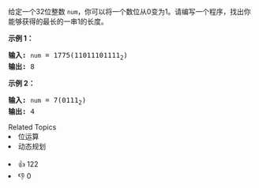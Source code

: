 <p>给定一个32位整数 <code>num</code>，你可以将一个数位从0变为1。请编写一个程序，找出你能够获得的最长的一串1的长度。</p>

<p><strong>示例 1：</strong></p>

<pre><strong>输入:</strong> <span><code>num</code></span> = 1775(11011101111<sub>2</sub>)
<strong>输出:</strong> 8
</pre>

<p><strong>示例 2：</strong></p>

<pre><strong>输入:</strong> <span><code>num</code></span> = 7(0111<sub>2</sub>)
<strong>输出:</strong> 4
</pre>

<div><div>Related Topics</div><div><li>位运算</li><li>动态规划</li></div></div><br><div><li>👍 122</li><li>👎 0</li></div>